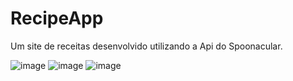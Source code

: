 # RecipeApp
Um site de receitas desenvolvido utilizando a Api do Spoonacular.

![image](https://user-images.githubusercontent.com/72481639/230730709-0029324d-b093-4c61-905d-f3287480e4ff.png)
![image](https://user-images.githubusercontent.com/72481639/230730738-ac581417-d7b6-4573-9276-229453b13696.png)
![image](https://user-images.githubusercontent.com/72481639/230730758-d162392a-e87b-460a-b914-2a74e9f62752.png)
